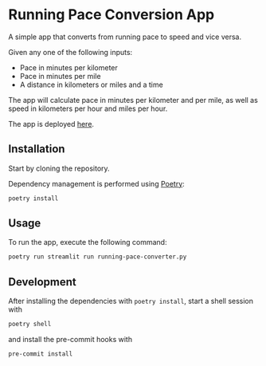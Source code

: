 # Running Pace Conversion App

A simple app that converts from running pace to speed and vice versa.

Given any one of the following inputs:

- Pace in minutes per kilometer
- Pace in minutes per mile
- A distance in kilometers or miles and a time

The app will calculate pace in minutes per kilometer and per mile, as well as speed in kilometers per hour and miles per hour.

The app is deployed [here](https://running-pace-conversion.streamlit.app/).

## Installation

Start by cloning the repository.

Dependency management is performed using [Poetry](https://python-poetry.org/):

```bash
poetry install
```

## Usage

To run the app, execute the following command:

```bash
poetry run streamlit run running-pace-converter.py
```

## Development

After installing the dependencies with `poetry install`, start a shell session with

```bash
poetry shell
```

and install the pre-commit hooks with

```bash
pre-commit install
```